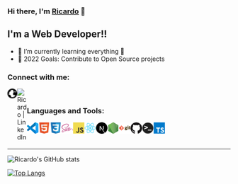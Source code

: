 ### Hi there, I'm [Ricardo](https://portfolio2-gatsby.netlify.app/) 👋

## I'm a Web Developer!!

- 🌱 I’m currently learning everything 🤣
- 🥅 2022 Goals: Contribute to Open Source projects

### Connect with me:

[<img align="left" alt="Ricardo" width="22px" src="https://raw.githubusercontent.com/iconic/open-iconic/master/svg/globe.svg" />](https://portfolio2-gatsby.netlify.app/)

[<img align="left" alt="Ricardo | LinkedIn" width="22px" src="https://cdn.jsdelivr.net/npm/simple-icons@v3/icons/linkedin.svg" />](https://www.linkedin.com/in/ricardo-costa-973b92188/)

<br />

### Languages and Tools:

<img align="left" alt="Visual Studio Code" width="26px" src="https://raw.githubusercontent.com/github/explore/80688e429a7d4ef2fca1e82350fe8e3517d3494d/topics/visual-studio-code/visual-studio-code.png" />
<img align="left" alt="HTML5" width="26px" src="https://raw.githubusercontent.com/devicons/devicon/master/icons/html5/html5-original.svg" />
<img align="left" alt="CSS3" width="26px" src="https://raw.githubusercontent.com/devicons/devicon/master/icons/css3/css3-original.svg" />
<img align="left" alt="Sass" width="26px" src="https://raw.githubusercontent.com/github/explore/80688e429a7d4ef2fca1e82350fe8e3517d3494d/topics/sass/sass.png" />
<img align="left" alt="JavaScript" width="26px" src="https://raw.githubusercontent.com/devicons/devicon/master/icons/javascript/javascript-original.svg" />
<img align="left" alt="React" width="26px" src="https://raw.githubusercontent.com/devicons/devicon/master/icons/react/react-original.svg" />
<img align="left" alt="NextJS" width="26px" src="https://raw.githubusercontent.com/devicons/devicon/master/icons/nextjs/nextjs-original.svg" />
<img src="https://raw.githubusercontent.com/devicons/devicon/master/icons/typescript/typescript-original.svg" alt="washington299 - typescript" width="26px" />
<img align="left" alt="Node.js" width="26px" src="https://raw.githubusercontent.com/github/explore/80688e429a7d4ef2fca1e82350fe8e3517d3494d/topics/nodejs/nodejs.png" />
<img align="left" alt="Git" width="26px" src="https://raw.githubusercontent.com/github/explore/80688e429a7d4ef2fca1e82350fe8e3517d3494d/topics/git/git.png" />
<img align="left" alt="GitHub" width="26px" src="https://raw.githubusercontent.com/github/explore/78df643247d429f6cc873026c0622819ad797942/topics/github/github.png" />
<img align="left" alt="Terminal" width="26px" src="https://raw.githubusercontent.com/github/explore/80688e429a7d4ef2fca1e82350fe8e3517d3494d/topics/terminal/terminal.png" />

<br />
<br />

---

![Ricardo's GitHub stats](https://github-readme-stats.vercel.app/api?username=RickSanchez7&count_private=true&theme=algolia&show_icons=true)

[![Top Langs](https://github-readme-stats.vercel.app/api/top-langs/?username=RickSanchez7&layout=compact&theme=algolia&show_icons=true)](https://github.com/anuraghazra/github-readme-stats)
